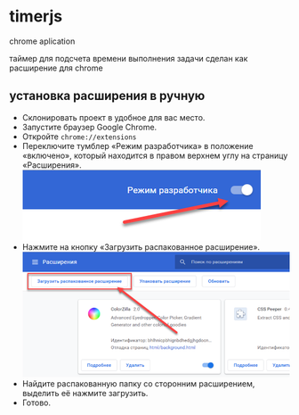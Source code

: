# timerjs
chrome aplication

таймер для подсчета времени выполнения задачи сделан как расширение для chrome

## установка расширения в ручную 
* Склонировать проект в удобное для вас место.
* Запустите браузер Google Chrome.
* Откройте ```chrome://extensions```
* Переключите тумблер «Режим разработчика» в положение «включено», который находится в правом верхнем углу на страницу «Расширения».
![Image alt](https://github.com/maxnosib/timerjs/raw/master/img_readme/img_5d28a94b7c33b.png)
* Нажмите на кнопку «Загрузить распакованное расширение».
![Image alt](https://github.com/maxnosib/timerjs/raw/master/img_readme/img_5d28a9c1ce12a.png)
* Найдите распакованную папку со сторонним расширением, выделить её нажмите загрузить.
* Готово.
